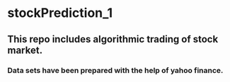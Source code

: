 # stockPrediction_1

## This repo includes algorithmic trading of stock market.
### Data sets have been prepared with the help of yahoo finance.
